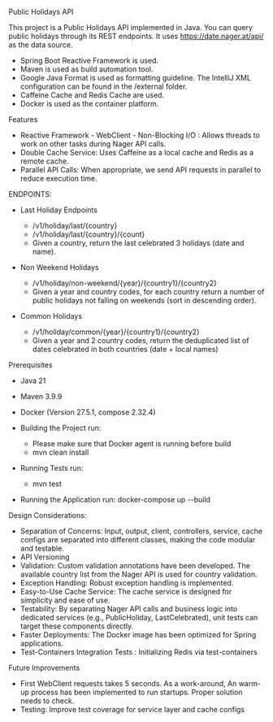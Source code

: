 Public Holidays API

This project is a Public Holidays API implemented in Java. You can query public holidays through its
REST endpoints. It uses https://date.nager.at/api/ as the data source.

- Spring Boot Reactive Framework is used.
- Maven is used as build automation tool.
- Google Java Format is used as formatting guideline. The IntelliJ XML configuration can be found in
  the
  /external folder.
- Caffeine Cache and Redis Cache are used.
- Docker is used as the container platform.

Features

- Reactive Framework - WebClient - Non-Blocking I/O : Allows threads to work on other tasks during
  Nager API calls.
- Double Cache Service: Uses Caffeine as a local cache and Redis as a remote cache.
- Parallel API Calls: When appropriate, we send API requests in parallel to reduce execution time.

ENDPOINTS:

- Last Holiday Endpoints
    - /v1/holiday/last/{country}
    - /v1/holiday/last/{country}/{count}
    - Given a country, return the last celebrated 3 holidays (date and name).

- Non Weekend Holidays
    - /v1/holiday/non-weekend/{year}/{country1}/{country2}
    - Given a year and country codes, for each country return a number of public holidays not
      falling on weekends (sort in descending order).

- Common Holidays
    - /v1/holiday/common/{year}/{country1}/{country2}
    - Given a year and 2 country codes, return the deduplicated list of dates celebrated in both
      countries (date + local names)

Prerequisites

- Java 21
- Maven 3.9.9
- Docker (Version 27.5.1, compose 2.32.4)

- Building the Project run:
    - Please make sure that Docker agent is running before build
    - mvn clean install

- Running Tests run:
    - mvn test

- Running the Application run:
  docker-compose up --build

Design Considerations:

- Separation of Concerns: Input, output, client, controllers, service, cache configs are separated
  into different classes, making the code modular and testable.
- API Versioning
- Validation: Custom validation annotations have been developed. The available country list from the
  Nager API is used for country validation.
- Exception Handling: Robust exception handling is implemented.
- Easy-to-Use Cache Service: The cache service is designed for simplicity and ease of use.
- Testability: By separating Nager API calls and business logic into dedicated services (e.g.,
  PublicHoliday, LastCelebrated), unit tests can target these components directly.
- Faster Deployments: The Docker image has been optimized for Spring applications.
- Test-Containers Integration Tests : Initializing Redis via test-containers

Future Improvements

- First WebClient requests takes 5 seconds. As a work-around, An warm-up process has been
  implemented to run startups. Proper solution needs to check.
- Testing: Improve test coverage for service layer and cache configs
